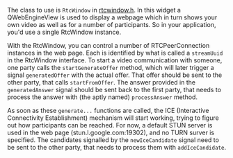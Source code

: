 
The class to use is `RtcWindow` in [rtcwindow.h](rtcwindow.h). In this
widget a QWebEngineView is used to display a webpage which in turn shows
your own video as well as for a number of participants. So in your
application, you'd use a single RtcWindow instance.

With the RtcWindow, you can control a number of RTCPeerConnection instances
in the web page. Each is identified by what is called a `streamUuid` in the
RtcWindow interface. To start a video communication with someone, one
party calls the `startGenerateOffer` method, which will later trigger a
signal `generatedOffer` with the actual offer. That offer should be sent to
the other party, that calls `startFromOffer`. The answer provided in the
`generatedAnswer` signal should be sent back to the first party, that needs
to process the answer with (the aptly named) `processAnswer` method.

As soon as these `generate...` functions are called, the ICE (Interactive 
Connectivity Establishment) mechanism will start working, trying to figure
out how participants can be reached. For now, a default STUN server is
used in the web page (stun.l.google.com:19302), and no TURN surver is
specified. The candidates signalled by the `newIceCandidate` signal need
to be sent to the other party, that needs to process them with
`addIceCandidate`.
